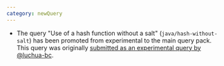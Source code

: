 ```yaml
---
category: newQuery
---
```

* The query "Use of a hash function without a salt" (`java/hash-without-salt`) has been promoted from experimental to the main query pack. This query was originally [submitted as an experimental query by @luchua-bc](https://github.com/github/codeql/pull/4920).